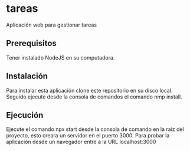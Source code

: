 # tareas
Aplicación web para gestionar tareas

## Prerequisitos
Tener instalado NodeJS en su computadora.

## Instalación
Para instalar esta aplicación clone este repositorio en su disco local.
Seguido ejecute desde la consola de comandos el comando nmp install.

## Ejecución
Ejecute el comando npx start desde la consola de comando en la raiz del proyecto, esto creara un servidor en el puerto 3000.
Para probar la aplicación desde un navegador entre a la URL localhost:3000
